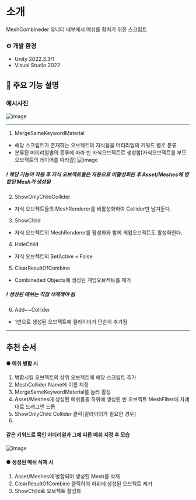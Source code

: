 # 소개
MeshCombineder
유니티 내부에서 메쉬를 합치기 위한 스크립트

### ⚙️ 개발 환경
- Unity 2022.3.3f1
- Visual Studio 2022

## 📌 주요 기능 설명
### 예시사진
![image](https://github.com/ImKrap/MeshCombineder/assets/157236702/52d87224-3244-45e0-ae7f-96cb5186bf03)

---

1. MergeSameKeywordMaterial
- 해당 스크립트가 존재하는 오브젝트의 자식들을 머티리얼의 키워드 별로 분류
- 분류된 머티리얼별의 종류에 따라 빈 자식오브젝트로 생성함[자식오브젝트를 부모 오브젝트의 레이어를 따라감]
  ![image](https://github.com/ImKrap/MeshCombineder/assets/157236702/9225f18b-cc31-4bb1-9861-89857f2924fe)

##### ! 해당 기능이 작동 후 자식 오브젝트들은 자동으로 비활성화된 후 Asset/Meshes에 병합된 Mesh가 생성됨


2. ShowOnlyChildCollider
- 자식 오브젝트들의 MeshRenderer를 비활성화하여 Collider만 남겨둔다.

3. ShowChild
- 자식 오브젝트의 MeshRenderer를 활성화와 함께 게임오브젝트도 활성화한다.


4. HideChild
- 자식 오브젝트의 SetActive = False


5. ClearResultOfCombine
- Combineded Objects에 생성된 게임오브젝트를 제거
##### ! 생성된 메쉬는 직접 삭제해야 됨


6. Add~~Collider
- 1번으로 생성된 오브젝트에 컬라이더가 단순히 추가됨

---

## 추천 순서

#### ● 메쉬 병합 시
1. 병합시킬 오브젝트의 상위 오브젝트에 해당 스크립트 추가
2. MeshCollider Name에 이름 지정
3. MergeSameKeywordMaterial를 눌러 활성
4. Asset/Meshes에 생성된 메쉬들을 하위에 생성된 빈 오브젝트 MeshFilter에 차례대로 드래그앤 드롭
5. ShowOnlyChild Collider 클릭[컬라이더가 필요한 경우]
6. 
#### 같은 키워드로 묶인 머티리얼과 그에 따른 메쉬 지정 후 모습
![image](https://github.com/ImKrap/MeshCombineder/assets/157236702/75a0ab17-0aad-47a6-8d60-68f26e9a1fc2)



#### ● 생성된 메쉬 삭제 시
1. Asset/Meshes에 병합되어 생성된 Mesh를 삭제
2. ClearResultOfCombine 클릭하여 하위에 생성된 오브젝트 제거
3. ShowChild로 오브젝트 활성화
